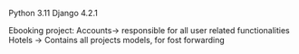 Python 3.11
Django 4.2.1

Ebooking project:
Accounts-> responsible for all user related functionalities
Hotels -> Contains all projects models, for fost forwarding
